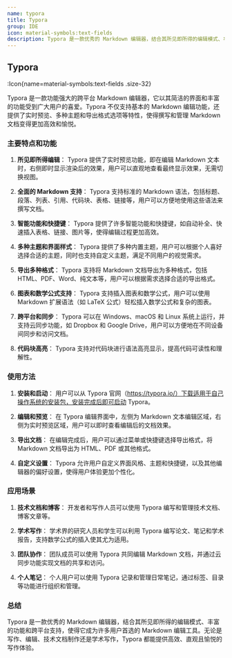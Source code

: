 ```yaml
---
name: typora
title: Typora
group: IDE
icon: material-symbols:text-fields
description: Typora 是一款优秀的 Markdown 编辑器，结合其所见即所得的编辑模式、丰富的功能和跨平台支持，使得它成为许多用户首选的 Markdown 编辑工具。无论是写作、编辑、技术文档制作还是学术写作，Typora 都能提供高效、直观且愉悦的写作体验。
---
```


## Typora

:Icon{name=material-symbols:text-fields .size-32}

Typora 是一款功能强大的跨平台 Markdown 编辑器，它以其简洁的界面和丰富的功能受到广大用户的喜爱。Typora 不仅支持基本的 Markdown 编辑功能，还提供了实时预览、多种主题和导出格式选项等特性，使得撰写和管理 Markdown 文档变得更加高效和愉悦。

### 主要特点和功能

1. **所见即所得编辑**：
   Typora 提供了实时预览功能，即在编辑 Markdown 文本时，右侧即时显示渲染后的效果，用户可以直观地查看最终显示效果，无需切换视图。

2. **全面的 Markdown 支持**：
   Typora 支持标准的 Markdown 语法，包括标题、段落、列表、引用、代码块、表格、链接等，用户可以方便地使用这些语法来撰写文档。

3. **智能功能和快捷键**：
   Typora 提供了许多智能功能和快捷键，如自动补全、快速插入表格、链接、图片等，使得编辑过程更加高效。

4. **多种主题和界面样式**：
   Typora 提供了多种内置主题，用户可以根据个人喜好选择合适的主题，同时也支持自定义主题，满足不同用户的视觉需求。

5. **导出多种格式**：
   Typora 支持将 Markdown 文档导出为多种格式，包括 HTML、PDF、Word、纯文本等，用户可以根据需求选择合适的导出格式。

6. **图表和数学公式支持**：
   Typora 支持插入图表和数学公式，用户可以使用 Markdown 扩展语法（如 LaTeX 公式）轻松插入数学公式和复杂的图表。

7. **跨平台和同步**：
   Typora 可以在 Windows、macOS 和 Linux 系统上运行，并支持云同步功能，如 Dropbox 和 Google Drive，用户可以方便地在不同设备间同步和访问文档。

8. **代码块高亮**：
   Typora 支持对代码块进行语法高亮显示，提高代码可读性和理解性。

### 使用方法

1. **安装和启动**：
   用户可以从 Typora 官网（https://typora.io/）下载适用于自己操作系统的安装包，安装完成后即可启动 Typora。

2. **编辑和预览**：
   在 Typora 编辑界面中，左侧为 Markdown 文本编辑区域，右侧为实时预览区域，用户可以即时查看编辑后的文档效果。

3. **导出文档**：
   在编辑完成后，用户可以通过菜单或快捷键选择导出格式，将 Markdown 文档导出为 HTML、PDF 或其他格式。

4. **自定义设置**：
   Typora 允许用户自定义界面风格、主题和快捷键，以及其他编辑器的偏好设置，使得用户体验更加个性化。

### 应用场景

1. **技术文档和博客**：
   开发者和写作人员可以使用 Typora 编写和管理技术文档、博客文章等。

2. **学术写作**：
   学术界的研究人员和学生可以利用 Typora 编写论文、笔记和学术报告，支持数学公式的插入使其尤为适用。

3. **团队协作**：
   团队成员可以使用 Typora 共同编辑 Markdown 文档，并通过云同步功能实现文档的共享和访问。

4. **个人笔记**：
   个人用户可以使用 Typora 记录和管理日常笔记，通过标签、目录等功能进行组织和管理。

### 总结

Typora 是一款优秀的 Markdown 编辑器，结合其所见即所得的编辑模式、丰富的功能和跨平台支持，使得它成为许多用户首选的 Markdown 编辑工具。无论是写作、编辑、技术文档制作还是学术写作，Typora 都能提供高效、直观且愉悦的写作体验。
